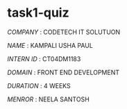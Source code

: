 # task1-quiz

*COMPANY* : CODETECH IT SOLUTUON

*NAME* : KAMPALI USHA PAUL

*INTERN ID* : CT04DM1183

*DOMAIN* : FRONT END DEVELOPMENT

*DURATION* : 4 WEEKS

*MENROR* : NEELA SANTOSH

